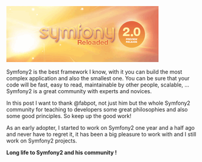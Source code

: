 ![Symfony2 logo](/images/2011-symfony2-community/symfony2.gif)

Symfony2 is the best framework I know, with it you can build the most complex application and also the smallest one. You can be sure that your code will be fast, easy to read, maintainable by other people, scalable, ... Symfony2 is a great community with experts and novices.

In this post I want to thank @fabpot, not just him but the whole Symfony2 community for teaching to developers some great philosophies and also some good principles. So keep up the good work!

As an early adopter, I started to work on Symfony2 one year and a half ago and never have to regret it, it has been a big pleasure to work with and I still work on Symfony2 projects.

__Long life to Symfony2 and his community !__ 

